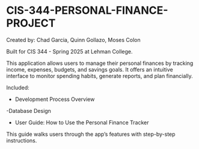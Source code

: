 # CIS-344-PERSONAL-FINANCE-PROJECT
Created by: Chad Garcia, Quinn Gollazo, Moses Colon

Built for CIS 344 - Spring 2025 at Lehman College.

This application allows users to manage their personal finances by tracking income, expenses, budgets, and savings goals. It offers an intuitive interface to monitor spending habits, generate reports, and plan financially.

Included:

 - Development Process Overview

 -Database Design

 - User Guide: How to Use the Personal Finance Tracker

This guide walks users through the app’s features with step-by-step instructions.

